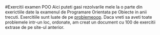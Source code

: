 #Exercitii examen POO
Aici puteti gasi rezolvarile mele la o parte din exerictiile date la examenul de Programare Orientata pe Obiecte in anii trecuti.
Exercitiile sunt luate de pe [problemeoop](problemeoop.herokuapp.com/).
Daca vreti sa aveti toate problemele intr-un loc, ordonate, am creat un document cu 100 de exercitii extrase de pe site-ul anterior.
